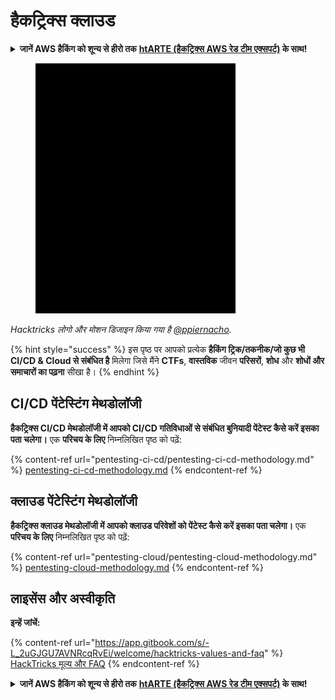 # हैकट्रिक्स क्लाउड

<details>

<summary><strong>जानें AWS हैकिंग को शून्य से हीरो तक</strong> <a href="https://training.hacktricks.xyz/courses/arte"><strong>htARTE (हैकट्रिक्स AWS रेड टीम एक्सपर्ट)</strong></a><strong> के साथ!</strong></summary>

हैकट्रिक्स का समर्थन करने के अन्य तरीके:

* यदि आप अपनी **कंपनी की विज्ञापनित करना चाहते हैं HackTricks** या **HackTricks को PDF में डाउनलोड करना चाहते हैं** तो [**सब्सक्रिप्शन प्लान्स**](https://github.com/sponsors/carlospolop) की जांच करें!
* [**आधिकारिक PEASS और HackTricks स्वैग**](https://peass.creator-spring.com) प्राप्त करें
* [**द पीएस फैमिली**](https://opensea.io/collection/the-peass-family) की खोज करें, हमारा विशेष [**NFTs**](https://opensea.io/collection/the-peass-family) संग्रह
* **शामिल हों** 💬 [**डिस्कॉर्ड ग्रुप**](https://discord.gg/hRep4RUj7f) या [**टेलीग्राम ग्रुप**](https://t.me/peass) या **मुझे ट्विटर पर फॉलो करें** 🐦 [**@hacktricks\_live**](https://twitter.com/hacktricks\_live)**.**
* **अपने हैकिंग ट्रिक्स साझा करें PRs सबमिट करके** [**HackTricks**](https://github.com/carlospolop/hacktricks) और [**HackTricks Cloud**](https://github.com/carlospolop/hacktricks-cloud) github repos.

</details>

<figure><img src=".gitbook/assets/cloud.gif" alt=""><figcaption></figcaption></figure>

_Hacktricks लोगो और मोशन डिजाइन किया गया है_ [_@ppiernacho_](https://www.instagram.com/ppieranacho/)_._

{% hint style="success" %}
इस पृष्ठ पर आपको प्रत्येक **हैकिंग ट्रिक/तकनीक/जो कुछ भी CI/CD & Cloud से संबंधित है** मिलेगा जिसे मैंने **CTFs**, **वास्तविक** जीवन **परिसरों**, **शोध** और **शोधों और समाचारों का पढ़ना** सीखा है।
{% endhint %}

## **CI/CD पेंटेस्टिंग मेथडोलॉजी**

**हैकट्रिक्स CI/CD मेथडोलॉजी में आपको CI/CD गतिविधाओं से संबंधित बुनियादी पेंटेस्ट कैसे करें इसका पता चलेगा।** एक **परिचय के लिए** निम्नलिखित पृष्ठ को पढ़ें:

{% content-ref url="pentesting-ci-cd/pentesting-ci-cd-methodology.md" %}
[pentesting-ci-cd-methodology.md](pentesting-ci-cd/pentesting-ci-cd-methodology.md)
{% endcontent-ref %}

## क्लाउड पेंटेस्टिंग मेथडोलॉजी

**हैकट्रिक्स क्लाउड मेथडोलॉजी में आपको क्लाउड परिवेशों को पेंटेस्ट कैसे करें इसका पता चलेगा।** एक **परिचय के लिए** निम्नलिखित पृष्ठ को पढ़ें:

{% content-ref url="pentesting-cloud/pentesting-cloud-methodology.md" %}
[pentesting-cloud-methodology.md](pentesting-cloud/pentesting-cloud-methodology.md)
{% endcontent-ref %}

## लाइसेंस और अस्वीकृति

**इन्हें जांचें:**

{% content-ref url="https://app.gitbook.com/s/-L_2uGJGU7AVNRcqRvEi/welcome/hacktricks-values-and-faq" %}
[HackTricks मूल्य और FAQ](https://app.gitbook.com/s/-L\_2uGJGU7AVNRcqRvEi/welcome/hacktricks-values-and-faq)
{% endcontent-ref %}

<details>

<summary><strong>जानें AWS हैकिंग को शून्य से हीरो तक</strong> <a href="https://training.hacktricks.xyz/courses/arte"><strong>htARTE (हैकट्रिक्स AWS रेड टीम एक्सपर्ट)</strong></a><strong> के साथ!</strong></summary>

हैकट्रिक्स का समर्थन करने के अन्य तरीके:

* यदि आप अपनी **कंपनी की विज्ञापनित करना चाहते हैं HackTricks** या **HackTricks को PDF में डाउनलोड करना चाहते हैं** तो [**सब्सक्रिप्शन प्लान्स**](https://github.com/sponsors/carlospolop) की जांच करें!
* [**आधिकारिक PEASS और HackTricks स्वैग**](https://peass.creator-spring.com) प्राप्त करें
* [**द पीएस फैमिली**](https://opensea.io/collection/the-peass-family) की खोज करें, हमारा विशेष [**NFTs**](https://opensea.io/collection/the-peass-family) संग्रह
* **शामिल हों** 💬 [**डिस्कॉर्ड ग्रुप**](https://discord.gg/hRep4RUj7f) या [**टेलीग्राम ग्रुप**](https://t.me/peass) या **मुझे ट्विटर पर फॉलो करें** 🐦 [**@hacktricks\_live**](https://twitter.com/hacktricks\_live)**.**
* **अपने हैकिंग ट्रिक्स साझा करें PRs सबमिट करके** [**HackTricks**](https://github.com/carlospolop/hacktricks) और [**HackTricks Cloud**](https://github.com/carlospolop/hacktricks-cloud) github repos.

</details>
